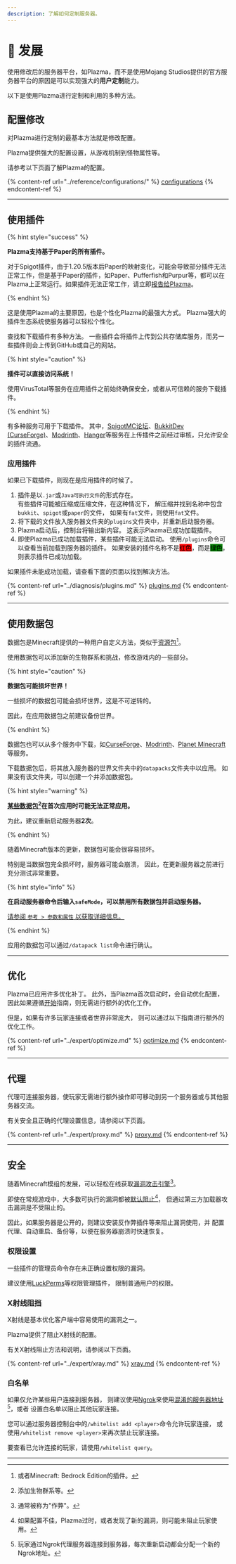 ```yaml
---
description: 了解如何定制服务器。
---
```


# 📶 发展

使用修改后的服务器平台，如Plazma，而不是使用Mojang Studios提供的官方服务器平台的原因是可以实现强大的**用户定制**能力。

以下是使用Plazma进行定制和利用的多种方法。

## 配置修改 <a href="#id-1" id="id-1"></a>

对Plazma进行定制的最基本方法就是修改配置。

Plazma提供强大的配置设置，从游戏机制到怪物属性等。

请参考以下页面了解Plazma的配置。

{% content-ref url="../reference/configurations/" %}
[configurations](../reference/configurations/)
{% endcontent-ref %}

***

## 使用插件 <a href="#id-2" id="id-2"></a>

{% hint style="success" %}

**Plazma支持基于Paper的所有插件。**

对于Spigot插件，由于1.20.5版本后Paper的映射变化，可能会导致部分插件无法正常工作，但是基于Paper的插件，如Paper、Pufferfish和Purpur等，都可以在Plazma上正常运行。如果插件无法正常工作，请立即[报告给Plazma](../diagnosis/plugins.md)。

{% endhint %}

这是使用Plazma的主要原因，也是个性化Plazma的最强大方式。
Plazma强大的插件生态系统使服务器可以轻松个性化。

查找和下载插件有多种方法。 一些插件会将插件上传到公共存储库服务，而另一些插件则会上传到GitHub或自己的网站。

{% hint style="caution" %}

**插件可以直接访问系统！**

使用VirusTotal等服务在应用插件之前始终确保安全，或者从可信赖的服务下载插件。

{% endhint %}

有多种服务可用于下载插件。 其中，[SpigotMC论坛](https://www.spigotmc.org/resources/)、[BukkitDev (CurseForge)](https://dev.bukkit.org/bukkit-plugins)、[Modrinth](https://modrinth.com/plugins)、[Hanger](https://hangar.papermc.io/)等服务在上传插件之前经过审核，只允许安全的插件流通。

### 应用插件 <a href="#id-2.1" id="id-2.1"></a>

如果已下载插件，则现在是应用插件的时候了。

1. 插件是以`.jar`或`Java可执行文件`的形式存在。\
   有些插件可能被压缩成压缩文件，在这种情况下，
   解压缩并找到名称中包含`bukkit`、`spigot`或`paper`的文件，
   如果有`fat`文件，则使用`fat`文件。
2. 将下载的文件放入服务器文件夹的`plugins`文件夹中，并重新启动服务器。
3. Plazma启动后，控制台将输出新内容。
   这表示Plazma已成功加载插件。
4. 即使Plazma已成功加载插件，某些插件可能无法启动。
   使用`/plugins`命令可以查看当前加载到服务器的插件。
   如果安装的插件名称不是<mark style="background-color:red;">红色</mark>，而是<mark style="background-color:green;">绿色</mark>，则表示插件已成功加载。

如果插件未能成功加载，请查看下面的页面以找到解决方法。

{% content-ref url="../diagnosis/plugins.md" %}
[plugins.md](../diagnosis/plugins.md)
{% endcontent-ref %}

***

## 使用数据包 <a href="#id-3" id="id-3"></a>

数据包是Minecraft提供的一种用户自定义方法，类似于[资源包](#user-content-fn-1)[^1]。

使用数据包可以添加新的生物群系和挑战，修改游戏内的一些部分。

{% hint style="caution" %}

**数据包可能损坏世界！**

一些损坏的数据包可能会损坏世界，这是不可逆转的。

因此，在应用数据包之前建议备份世界。

{% endhint %}

数据包也可以从多个服务中下载，如[CurseForge](https://www.curseforge.com/minecraft/search?page=1\&pageSize=50\&sortBy=relevancy\&class=data-packs)、[Modrinth](https://modrinth.com/datapacks)、[Planet Minecraft](https://www.planetminecraft.com/data-packs)等服务。

下载数据包后，将其放入服务器的世界文件夹中的`datapacks`文件夹中以应用。
如果没有该文件夹，可以创建一个并添加数据包。

{% hint style="warning" %}

**[某些数据包](#user-content-fn-2)[^2]在首次应用时可能无法正常应用。**

为此，建议重新启动服务器**2次**。

{% endhint %}

随着Minecraft版本的更新，数据包可能会很容易损坏。

特别是当数据包完全损坏时，服务器可能会崩溃，
因此，在更新服务器之前进行充分测试非常重要。

{% hint style="info" %}

**在启动服务器命令后输入`safeMode`，可以禁用所有数据包并启动服务器。**

[请参阅 `参考 > 参数和属性` 以获取详细信息。](../reference/arguments.md#safemode)

{% endhint %}

应用的数据包可以通过`/datapack list`命令进行确认。

***

## 优化 <a href="#id-4" id="id-4"></a>

Plazma已应用许多优化补丁。 此外，当Plazma首次启动时，会自动优化配置，因此如果遵循[开始](./README.md)指南，则无需进行额外的优化工作。

但是，如果有许多玩家连接或者世界非常庞大，
则可以通过以下指南进行额外的优化工作。

{% content-ref url="../expert/optimize.md" %}
[optimize.md](../expert/optimize.md)
{% endcontent-ref %}

***

## 代理 <a href="#id-5" id="id-5"></a>

代理可连接服务器，使玩家无需进行额外操作即可移动到另一个服务器或与其他服务器交流。

有关安全且正确的代理设置信息，请参阅以下页面。

{% content-ref url="../expert/proxy.md" %}
[proxy.md](../expert/proxy.md)
{% endcontent-ref %}

***

## 安全 <a href="#id-5" id="id-5"></a>

随着Minecraft模组的发展，可以轻松在线获取[漏洞攻击引擎](#user-content-fn-3)[^3]。

即使在常规游戏中，大多数可执行的漏洞都被[默认阻止](#user-content-fn-4)[^4]，
但通过第三方加载器攻击漏洞是不受阻止的。

因此，如果服务器是公开的，则建议安装反作弊插件等来阻止漏洞使用，并
配置代理、自动重启、备份等，以便在服务器崩溃时快速恢复。

### 权限设置 <a href="#id-5.1" id="id-5.1"></a>

一些插件的管理员命令存在未正确设置权限的漏洞。

建议使用[LuckPerms](https://luckperms.net/)等权限管理插件，
限制普通用户的权限。

### X射线阻挡 <a href="#id-5.2" id="id-5.2"></a>

X射线是基本优化客户端中容易使用的漏洞之一。

Plazma提供了阻止X射线的配置。

有关X射线阻止方法和说明，请参阅以下页面。

{% content-ref url="../expert/xray.md" %}
[xray.md](../expert/xray.md)
{% endcontent-ref %}

### 白名单 <a href="#id-5.3" id="id-5.3"></a>

如果仅允许某些用户连接到服务器，
则建议使用[Ngrok](./README.md#id-6.2)来使用[混淆的服务器地址](#user-content-fn-5)[^5]，或者
设置白名单以阻止其他玩家连接。

您可以通过服务器控制台中的`/whitelist add <player>`命令允许玩家连接，
或使用`/whitelist remove <player>`来再次禁止玩家连接。

要查看已允许连接的玩家，请使用`/whitelist query`。

***

[^1]: 或者Minecraft: Bedrock Edition的插件。

[^2]: 添加生物群系等。

[^3]: 通常被称为"作弊"。

[^4]: 如果配置不佳，Plazma过时，或者发现了新的漏洞，则可能未阻止玩家使用。

[^5]: 玩家通过Ngrok代理服务器连接到服务器，每次重新启动都会分配一个新的Ngrok地址。
